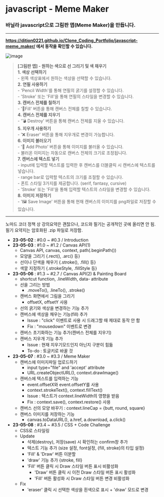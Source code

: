 # javascript - Meme Maker
### 바닐라 javascript으로 그림판 앱(Meme Maker)을 만듭니다.  
  
---

**https://dition0221.github.io/Clone_Coding_Portfolio/javascript-meme_maker/ 에서 동작을 확인할 수 있습니다.**  

![image](https://github.com/dition0221/Clone_Coding_Portfolio/assets/129196812/95caff85-63c1-4d7c-a0c9-6a4249d8725e)
> **[그림판 앱] - 원하는 색으로 선 그리기 및 색 채우기**  
    **1. 색상 선택하기**  
    - 왼쪽 색상표에서 원하는 색상을 선택할 수 있습니다.  
    **2. 연필 사용하기**  
    - 'Pencil Width'를 통해 연필의 굵기를 설정할 수 있습니다.  
    - 'Stroke' 또는 'Fill'을 통해 연필의 스타일을 변경할 수 있습니다.  
    **3. 캔버스 전체를 칠하기**  
    - '🎨Fill' 버튼을 통해 캔버스 전체를 칠할 수 있습니다.  
    **4. 캔버스 전체를 지우기**  
    - '💣 Destroy' 버튼을 통해 캔버스 전체를 지울 수 있습니다.  
    **5. 지우개 사용하기**  
    - '❌ Eraser' 버튼을 통해 지우개로 변경이 가능합니다.  
    **6. 이미지 불러오기**  
    - '📁 Add Photo' 버튼을 통해 이미지를 불러올 수 있습니다.  
    - 불러온 이미지는 자동으로 캔버스 전체의 크기로 조정됩니다.  
    **7. 캔버스에 텍스트 넣기**  
    - input에 입력할 텍스트를 입력한 후 캔버스를 더블클릭 시 캔버스에 텍스트를 넣습니다.  
    - range bar로 입력할 텍스트의 크기를 조절할 수 있습니다.  
    - 폰트 스타일 3가지를 제공합니다. (serif, fantasy, cursive)  
    - 'Stroke' 또는 'Fill'을 통해 입력할 텍스트의 스타일을 변경할 수 있습니다.  
    **8. 이미지 저장하기**  
    - '🖼 Save Image' 버튼을 통해 현재 캔버스의 이미지를 png파일로 저장할 수 있습니다.  
  
---

노마드 코더 정책 상 강의요약은 괜찮으나, 코드와 필기는 공개적인 곳에 올리면 안 됨.  
필기 요약지는 암호화된 .zip 파일로 저장함.

- **23-05-02** : #0.0 ~ #0.3 / Introduction
- **23-05-03** : #1.0 ~ #1.2 / Canvas API(1)
    - Canvas API, canvas, context, path(.beginPath())
    - 모양을 그리기 {.rect(), .arc() 등}
    - 선이나 단색을 채우기 {.stroke(), .fill() 등}
    - 색깔 지정하기 {.strokeStyle, .fillStyle 등}
- **23-05-06** : #1.3 ~ #2.7 / Canvas API(2) & Painting Board
    - shortcut function, .lineWidth, data- attribute
    - 선을 그리는 방법
        - .moveTo(), .lineTo(), .stroke()
    - 캔버스 화면에서 그림을 그리기
        - offsetX, offsetY 사용
    - 선의 굵기와 색상을 변경하는 기능 추가
    - 캔버스에 색상을 채우는 기능(fill) 추가
        - Issue : "click" 이벤트로 사용 시 드래그할 때 제대로 동작 안 함
        - Fix : "mousedown" 이벤트로 변경
    - 캔버스 초기화하는 기능 추가(캔버스 전체를 지우기)
    - 캔버스 지우개 기능 추가
        - Issue : 현재 지우기모드인지 아닌지 구분이 힘듦
        - To-do : 토글키로 바꿀 것
- **23-05-07** : #3.0 ~ #3.3 / Meme Maker
    - 캔버스에 이미지파일 업로드하기
        - input type="file" and 'accept' attribute
        - URL.createObjectURL(), context.drawImage()
    - 캔버스에 텍스트를 입력하는 기능
        - event.offsetX와 event.offsetY를 사용
        - context.strokeText(), context.fillText()
        - Issue : 텍스트가 context.lineWidth의 영향을 받음
        - Fix : context.save(), context.restore() 사용
    - 캔버스 선의 모양 바꾸기 : context.lineCap = {butt, round, square}
    - 캔버스 이미지를 저장하는 기능
        - canvas.toDataURL(), a.href, a.download, a.click()
- **23-05-08** : #3.4 ~ #3.5 / CSS + Code Challenge
    - CSS로 스타일링
    - Update
        - 삭제(destroy), 저장(save) 시 확인하는 confirm창 추가
        - 텍스트 기능 추가 (size 설정, font설정, {fill, stroke}의 타입 설정)
        - 'Fill' & 'Draw' 버튼 이분할
        - 'draw' 기능 추가 {stroke, fill}
        - 'Fill' 버튼 클릭 시 Draw 스타일 버튼 표시 비활성화
            - 'Draw' 버튼 클릭 시 이전 Draw 스타일 버튼 표시 활성화
            - 'Fill' 버튼 활성화 시 Draw 스타일 버튼 변경 비활성화
    - Fix
        - 'eraser' 클릭 시 선택한 색상을 흰색으로 표시 + 'draw' 모드로 변경
